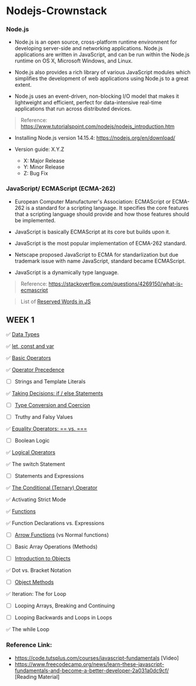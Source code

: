 # Nodejs-Crownstack

### Node.js

- Node.js is an open source, cross-platform runtime environment for developing server-side and networking applications. Node.js applications are written in JavaScript, and can be run within the Node.js runtime on OS X, Microsoft Windows, and Linux.

- Node.js also provides a rich library of various JavaScript modules which simplifies the development of web applications using Node.js to a great extent.

- Node.js uses an event-driven, non-blocking I/O model that makes it lightweight and efficient, perfect for data-intensive real-time applications that run across distributed devices.

> Reference: https://www.tutorialspoint.com/nodejs/nodejs_introduction.htm

- Installing Node.js version 14.15.4: https://nodejs.org/en/download/

- Version guide: X.Y.Z
   - X: Major Release
   - Y: Minor Release
   - Z: Bug Fix

### JavaScript/ ECMAScript (ECMA-262)

- European Computer Manufacturer's Association: ECMAScript or ECMA-262 is a standard for a scripting language. It specifies the core features that a scripting language should provide and how those features should be implemented.
- JavaScript is basically ECMAScript at its core but builds upon it.
- JavaScript is the most popular implementation of ECMA-262 standard.
- Netscape proposed JavaScript to ECMA for standarlization but due trademark issue with name JavaScript, standard became ECMAScript.

- JavaScript is a dynamically type language.

> Reference: https://stackoverflow.com/questions/4269150/what-is-ecmascript

> List of [Reserved Words in JS](http://www.javascripter.net/faq/reserved.htm)

## WEEK 1

:white_check_mark: [Data Types](https://www.programiz.com/javascript/data-types)

:white_check_mark: [let, const and var](https://www.programiz.com/javascript/variables-constants)

:white_check_mark: [Basic Operators](https://www.programiz.com/javascript/operators)

:white_check_mark: [Operator Precedence](https://www.geeksforgeeks.org/operator-precedence-in-javascript/)

- [ ] Strings and Template Literals

:white_check_mark: [Taking Decisions: if / else Statements](https://www.guru99.com/how-to-use-conditional-statements-in-javascript.html)

- [ ] [Type Conversion and Coercion](https://www.freecodecamp.org/news/js-type-coercion-explained-27ba3d9a2839/)

- [ ] Truthy and Falsy Values

:white_check_mark: [Equality Operators: == vs. ===](https://www.programiz.com/javascript/operators)

- [ ] Boolean Logic

:white_check_mark: [Logical Operators](https://www.programiz.com/javascript/operators)

:white_check_mark: The switch Statement

- [ ] Statements and Expressions

:white_check_mark: [The Conditional (Ternary) Operator](https://www.programiz.com/javascript/ternary-operator)

:white_check_mark: Activating Strict Mode

:white_check_mark: [Functions](https://www.programiz.com/javascript/function)

:white_check_mark: Function Declarations vs. Expressions

- [ ] [Arrow Functions](https://dmitripavlutin.com/differences-between-arrow-and-regular-functions/) (vs Normal functions)

- [ ] Basic Array Operations (Methods)

- [ ] [Introduction to Objects](https://www.geeksforgeeks.org/objects-in-javascript/)

:white_check_mark: Dot vs. Bracket Notation

- [ ] [Object Methods](https://www.digitalocean.com/community/tutorials/how-to-use-object-methods-in-javascript)

:white_check_mark: Iteration: The for Loop

- [ ] Looping Arrays, Breaking and Continuing

- [ ] Looping Backwards and Loops in Loops

:white_check_mark: The while Loop

### Reference Link: 
- https://code.tutsplus.com/courses/javascript-fundamentals [Video]
- https://www.freecodecamp.org/news/learn-these-javascript-fundamentals-and-become-a-better-developer-2a031a0dc9cf/ [Reading Material]